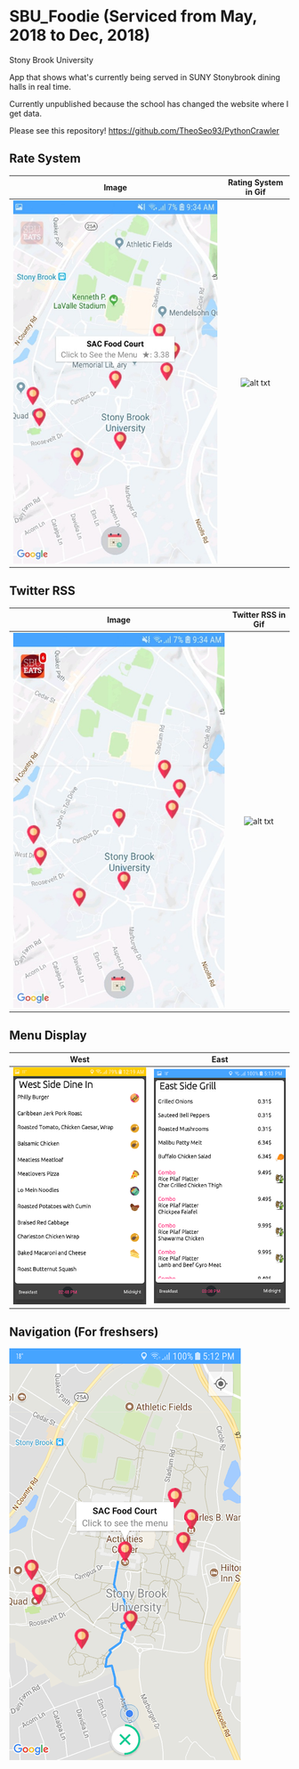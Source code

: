 # SBU_Foodie (Serviced from May, 2018 to Dec, 2018)
Stony Brook University

App that shows what's currently being served in SUNY Stonybrook dining halls in real time.

Currently unpublished because the school has changed the website where I get data.

Please see this repository!
https://github.com/TheoSeo93/PythonCrawler

## Rate System

Image             | Rating System in Gif
:-------------------------:|:-------------------------:
![alt txt](https://github.com/TheoSeo93/SBU_Foodie/blob/master/p3.jpg) |  ![alt txt](https://github.com/TheoSeo93/SBU_Foodie/blob/master/rate.gif)


## Twitter RSS
Image             | Twitter RSS in Gif
:-------------------------:|:-------------------------:
![alt txt](https://github.com/TheoSeo93/SBU_Foodie/blob/master/p1.jpg) |  ![alt txt](https://github.com/TheoSeo93/SBU_Foodie/blob/master/rss.gif)


## Menu Display
West             | East
:-------------------------:|:-------------------------:
![alt txt](https://github.com/TheoSeo93/SBU_Foodie/blob/master/2.webp) |  ![alt txt](https://github.com/TheoSeo93/SBU_Foodie/blob/master/3.webp)


## Navigation (For freshsers)
![alt txt](https://github.com/TheoSeo93/SBU_Foodie/blob/master/4.webp)


